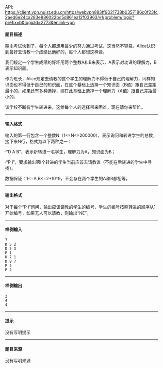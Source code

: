 API: https://client.vpn.nuist.edu.cn/https/webvpn893ff9021738b0357186c0f23fc2aed6e24ca283e886022bc5d861ea12f03963/v1/problem/logic?prefix=b&logicId=2773&enlink-vpn

#### 题目描述

期末考试快到了，每个人都想用最少的努力通过考试，这当然不容易。Alice认识到最好去请教一个成绩比他好的，每个人都想这样做。

我们规定一个学生成绩的好坏用两个整数A和B来表示，A表示对功课的理解力，B表示知识面。

作为班长，Alice规定去请教的这个学生的理解力不得低于自己的理解力，同样知识面也不得低于自己的知识面，在这个基础上选择一个知识面（B值）跟自己差距最小的，如果还有多种选择，则在此基础上选择一个理解力（A值）跟自己差距最小的。

该学校不断有学生转进来，这给每个人的选择带来困难，现在请你来帮忙。

---

#### 输入格式

输入的第一行包含一个整数N（1<=N<=200000），表示询问和转进学生的总数，接下来N行，格式为以下两种之一：

·“D A B”，表示新转进一名学生，理解力为A，知识面为B；

·“P i”，要求输出第i个转进的学生当前应该去请教谁（不能在后转进的学生中寻找）。

数据保证：1<=A,B<=2\*10^9，不会存在两个学生的A和B都相等。

---

#### 输出格式

对于每个“P i”询问，输出应该请教的学生的编号，学生的编号按照转进的顺序从1开始编号，如果无人可以请教，则输出“NE”。

---

#### 样例输入
```
7 
D 5 2 
D 5 3 
P 1 
D 7 1 
D 8 7 
P 3 
P 2 

```

---

#### 样例输出
```
2
4
4

```

---

#### 提示

没有写明提示

---

#### 题目来源

没有写明来源